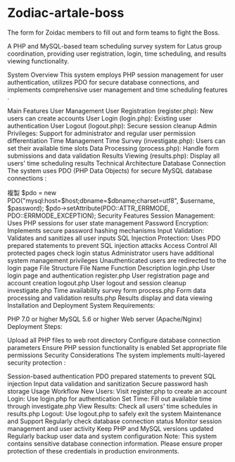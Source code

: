 # Zodiac-artale-boss
The form for Zoidac members to fill out and form teams to fight the Boss.

A PHP and MySQL-based team scheduling survey system for Latus group coordination, providing user registration, login, time scheduling, and results viewing functionality.

System Overview
This system employs PHP session management for user authentication, utilizes PDO for secure database connections, and implements comprehensive user management and time scheduling features 
.

Main Features
User Management
User Registration (register.php): New users can create accounts
User Login (login.php): Existing user authentication
User Logout (logout.php): Secure session cleanup
Admin Privileges: Support for administrator and regular user permission differentiation
Time Management
Time Survey (investigate.php): Users can set their available time slots
Data Processing (process.php): Handle form submissions and data validation
Results Viewing (results.php): Display all users' time scheduling results
Technical Architecture
Database Connection
The system uses PDO (PHP Data Objects) for secure MySQL database connections 
:

複製
$pdo = new PDO("mysql:host=$host;dbname=$dbname;charset=utf8", $username, $password);
$pdo->setAttribute(PDO::ATTR_ERRMODE, PDO::ERRMODE_EXCEPTION);
Security Features
Session Management: Uses PHP sessions for user state management 
Password Encryption: Implements secure password hashing mechanisms 
Input Validation: Validates and sanitizes all user inputs 
SQL Injection Protection: Uses PDO prepared statements to prevent SQL injection attacks 
Access Control
All protected pages check login status
Administrator users have additional system management privileges
Unauthenticated users are redirected to the login page
File Structure
File Name	Function Description
login.php	User login page and authentication
register.php	User registration page and account creation
logout.php	User logout and session cleanup
investigate.php	Time availability survey form
process.php	Form data processing and validation
results.php	Results display and data viewing
Installation and Deployment
System Requirements:

PHP 7.0 or higher
MySQL 5.6 or higher
Web server (Apache/Nginx)
Deployment Steps:

Upload all PHP files to web root directory
Configure database connection parameters
Ensure PHP session functionality is enabled
Set appropriate file permissions
Security Considerations
The system implements multi-layered security protection 
:

Session-based authentication
PDO prepared statements to prevent SQL injection
Input data validation and sanitization
Secure password hash storage 
Usage Workflow
New Users: Visit register.php to create an account
Login: Use login.php for authentication
Set Time: Fill out available time through investigate.php
View Results: Check all users' time schedules in results.php
Logout: Use logout.php to safely exit the system
Maintenance and Support
Regularly check database connection status
Monitor session management and user activity
Keep PHP and MySQL versions updated
Regularly backup user data and system configuration
Note: This system contains sensitive database connection information. Please ensure proper protection of these credentials in production environments.
